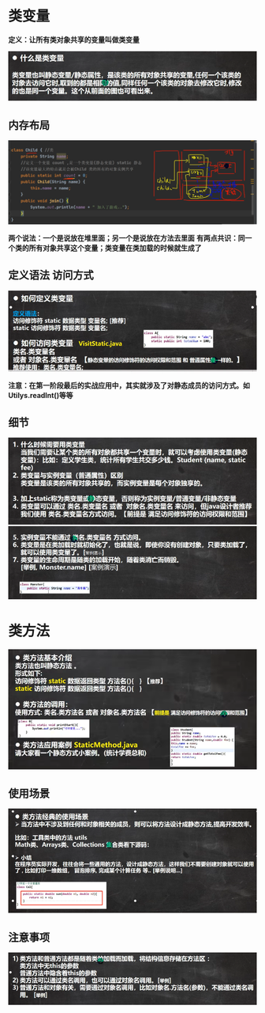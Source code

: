 # 类变量
**定义：让所有类对象共享的变量叫做类变量**

![输入图片说明](/imgs/2024-07-15/2yOz9hjW9N465PaZ.png)

## 内存布局
![输入图片说明](/imgs/2024-07-15/TKlVSoQEn3fnyrBP.png)

**两个说法：一个是说放在堆里面；另一个是说放在方法去里面**
**有两点共识：同一个类的所有对象共享这个变量；类变量在类加载的时候就生成了**

## 定义语法 访问方式
![输入图片说明](/imgs/2024-07-15/JPrZ9ywtCYxwBeMk.png)

**注意：在第一阶段最后的实战应用中，其实就涉及了对静态成员的访问方式。如Utilys.readInt()等等**

## 细节
![输入图片说明](/imgs/2024-07-15/4j7Cpfqw4ItTqKqc.png)
![输入图片说明](/imgs/2024-07-15/BBVg3EONlu1k39Lx.png)

# 类方法
![输入图片说明](/imgs/2024-07-15/dYwR6tG3GQdc1gL2.png)

## 使用场景
![输入图片说明](/imgs/2024-07-15/vfxyDDAnSgGTAbBm.png)

## 注意事项
![输入图片说明](/imgs/2024-07-15/i0JBFt4Ddm5ckhJp.png)





<!--stackedit_data:
eyJoaXN0b3J5IjpbMjA4MjgyMzA5LDE4OTM4NTgzMTAsMjAwOD
M4NzY5NywtMjAyODcwMTExXX0=
-->